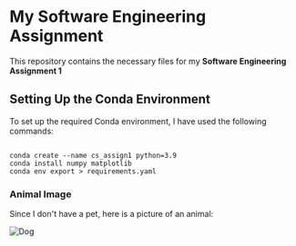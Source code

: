 # My Software Engineering Assignment

This repository contains the necessary files for my **Software Engineering Assignment 1**

## Setting Up the Conda Environment

To set up the required Conda environment, I have used the following commands:

<code>
conda create --name cs_assign1 python=3.9
conda install numpy matplotlib
conda env export > requirements.yaml
</code>

### Animal Image

Since I don't have a pet, here is a picture of an animal:

![Dog](https://sunshine-photo.s3.us-east-2.amazonaws.com/wp-content/uploads/sunshine/2023/01/05235009/Hefe-Lavender-Print-scaled.jpg)
